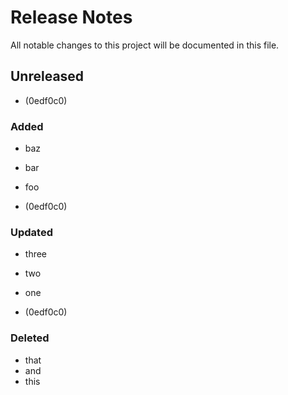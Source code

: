 # Release Notes

All notable changes to this project will be documented in this file.

## Unreleased

-  (0edf0c0)
### Added
- baz
- bar
- foo

-  (0edf0c0)
### Updated
- three
- two
- one

-  (0edf0c0)
### Deleted
- that
- and
- this
